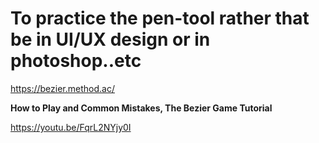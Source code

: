 # To practice the pen-tool rather that be in UI/UX design or in photoshop..etc
https://bezier.method.ac/

**How to Play and Common Mistakes, The Bezier Game Tutorial**

https://youtu.be/FqrL2NYjy0I
